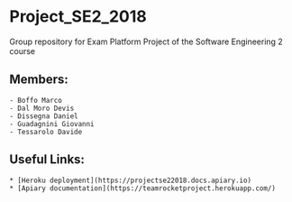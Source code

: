 # Project_SE2_2018
Group repository for Exam Platform Project of the Software Engineering 2 course
## Members:
    - Boffo Marco
    - Dal Moro Devis
    - Dissegna Daniel
    - Guadagnini Giovanni
    - Tessarolo Davide

## Useful Links:
    * [Heroku deployment](https://projectse22018.docs.apiary.io)
    * [Apiary documentation](https://teamrocketproject.herokuapp.com/)
